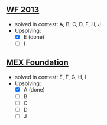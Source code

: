 ## [WF 2013](https://codeforces.com/gym/101208)
- solved in contest: A, B, C, D, F, H, J
- Upsolving:
	- [x] E (done)
	- [ ] I
## [MEX Foundation](https://codeforces.com/gym/102412)
- solved in contest: E, F, G, H, I
- Upsolving:
	- [x] A (done)
	- [ ] B
	- [ ] C
	- [ ] D
	- [ ] J
